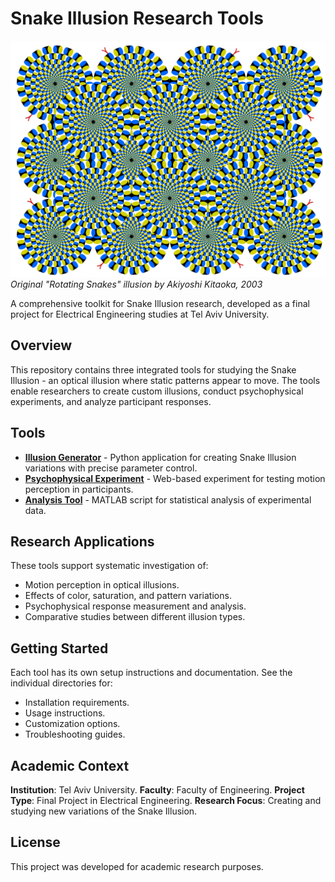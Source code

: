 # Snake Illusion Research Tools

![Original Snake Illusion by Kitaoka](assets/kitaoka_original.gif)
*Original "Rotating Snakes" illusion by Akiyoshi Kitaoka, 2003*

A comprehensive toolkit for Snake Illusion research, developed as a final project for Electrical Engineering studies at Tel Aviv University.

## Overview

This repository contains three integrated tools for studying the Snake Illusion - an optical illusion where static patterns appear to move. The tools enable researchers to create custom illusions, conduct psychophysical experiments, and analyze participant responses.

## Tools

- **[Illusion Generator](illusion-generator/)** - Python application for creating Snake Illusion variations with precise parameter control.
- **[Psychophysical Experiment](psychophysical-experiment/)** - Web-based experiment for testing motion perception in participants.
- **[Analysis Tool](analysis-tool/)** - MATLAB script for statistical analysis of experimental data.

## Research Applications

These tools support systematic investigation of:
- Motion perception in optical illusions.
- Effects of color, saturation, and pattern variations.
- Psychophysical response measurement and analysis.
- Comparative studies between different illusion types.

## Getting Started

Each tool has its own setup instructions and documentation. See the individual directories for:
- Installation requirements.
- Usage instructions.
- Customization options.
- Troubleshooting guides.

## Academic Context

**Institution**: Tel Aviv University.
**Faculty**: Faculty of Engineering. 
**Project Type**: Final Project in Electrical Engineering.
**Research Focus**: Creating and studying new variations of the Snake Illusion.

## License

This project was developed for academic research purposes.
